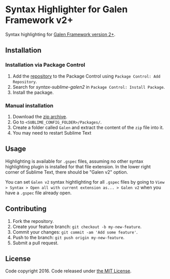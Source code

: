# Syntax Highlighter for Galen Framework v2+

Syntax highlighting for [Galen Framework version 2+][galen].

## Installation

### Installation via Package Control

1. Add the [repository][repository] to the Package Control using `Package Control: Add Repository`.
2. Search for *syntax-sublime-galen2* in `Package Control: Install Package`.
3. Install the package.

### Manual installation

1. Download the [zip archive][zip].
2. Go to `<SUBLIME_CONFIG_FOLDER>/Packages/`.
3. Create a folder called `Galen` and extract the content of the `zip` file into it.
4. You may need to restart Sublime Text

## Usage

Highlighting is available for `.gspec` files, assuming no other syntax highlighting plugin is installed for that file extension. In the lower right corner of Sublime Text, there should be "Galen v2" option. 

You can set `Galen v2` syntax hightlighting for all `.gspec` files by going to `View > Syntax > Open all with current extension as... > Galen v2` when you have a `.gspec` file already open.

## Contributing

1. Fork the repository.
2. Create your feature branch: `git checkout -b my-new-feature`.
3. Commit your changes: `git commit -am 'Add some feature'`.
4. Push to the branch: `git push origin my-new-feature`.
5. Submit a pull request.

## License

Code copyright 2016. Code released under [the MIT License][license].

[galen]: http://galenframework.com
[repository]: https://github.com/davidrv87/syntax-sublime-galen2
[zip]: https://github.com/davidrv87/syntax-sublime-galen2/archive/master.zip
[license]: https://github.com/davidrv87/syntax-sublime-galen2/blob/master/LICENSE.txt
